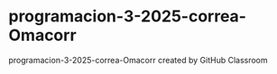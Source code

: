 # programacion-3-2025-correa-Omacorr
programacion-3-2025-correa-Omacorr created by GitHub Classroom
